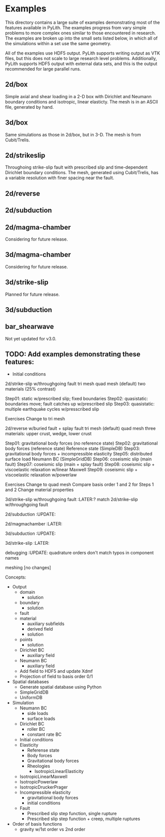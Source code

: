 # Examples

This directory contains a large suite of examples demonstrating most
of the features available in PyLith. The examples progress from vary
simple problems to more complex ones similar to those encountered in
research. The examples are broken up into the small sets listed below,
in which all of the simulations within a set use the same geometry.

All of the examples use HDF5 output. PyLith supports writing output as
VTK files, but this does not scale to large research level problems.
Additionally, PyLith supports HDF5 output with external data sets, and
this is the output recommended for large parallel runs.

## 2d/box

Simple axial and shear loading in a 2-D box with Dirichlet and Neumann
boundary conditions and isotropic, linear elasticty. The mesh is in an
ASCII file, generated by hand.

## 3d/box

Same simulations as those in 2d/box, but in 3-D. The mesh is from Cubit/Trelis.

## 2d/strikeslip

Throughoing strike-slip fault with prescribed slip and time-dependent
Dirichlet boundary conditions. The mesh, generated using Cubit/Trelis,
has a variable resolution with finer spacing near the fault.

## 2d/reverse

## 2d/subduction

## 2d/magma-chamber

Considering for future release.

## 3d/magma-chamber

Considering for future release.

## 3d/strike-slip

Planned for future release.

## 3d/subduction

## bar_shearwave

Not yet updated for v3.0.

## TODO: Add examples demonstrating these features:

  * Initial conditions


2d/strike-slip w/throughgoing fault
  tri mesh
  quad mesh (default)
  two materials (25% contrast)

  Step01: static w/prescribed slip; fixed boundaries
  Step02: quasistatic: boundaries move; fault catches up w/prescribed slip
  Step03: quasistatic: multiple earthquake cycles w/presscribed slip

  Exercises
    Change to tri mesh

2d/reverse w/buried fault + splay fault
  tri mesh (default)
  quad mesh
  three materials: upper crust, wedge, lower crust

  Step01: gravitational body forces (no reference state)
  Step02: gravitational body forces (reference state)
    Reference state (SimpleDB)
  Step03: gravitational body forces + incompressible elasticity
  Step05: distributed surface load
    Neumann BC (SimpleGridDB)
  Step06: coseismic slip (main fault)
  Step07: coseismic slip (main + splay fault)
  Step08: coseismic slip + viscoelastic relaxation w/linear Maxwell
  Step09: coseismic slip + viscoelastic relaxation w/powerlaw

  Exercises
    Change to quad mesh
    Compare basis order 1 and 2 for Steps 1 and 2
    Change material properties

3d/strike-slip w/throughgoing fault :LATER:?
  match 2d/strike-slip w/throughgoing fault

2d/subduction :UPDATE:

2d/magmachamber :LATER:

3d/subduction :UPDATE:

3d/strike-slip :LATER:

debugging :UPDATE:
  quadrature orders don't match
  typos in component names

meshing [no changes]



Concepts:
  * Output
    + domain
      - solution
    + boundary
      - solution
    + fault
    + material
      - auxiliary subfields
      - derived field
      - solution
    + points
      - solution
    + Dirichlet BC
      - auxiliary field
    + Neumann BC
      - auxiliary field
    + Add field to HDF5 and update Xdmf
    + Projection of field to basis order 0/1
  * Spatial databases
    + Generate spatial database using Python
    + SimpleGridDB
    + UniformDB
  * Simulation
    + Neumann BC
      - side loads
      - surface loads
    + Dirichlet BC
      - roller BC
      - constant rate BC
    + Initial conditions
    + Elasticity
      - Referense state
      - Body forces
      - Gravitational body forces
      - Rheologies
        * IsotropicLinearElasticity
	* IsotropicLinearMaxwell
	* IsotropicPowerlaw
	* IsotropicDruckerPrager
    + Incompressible elasticity
      - gravitational body forces
      - initial conditions
    + Fault
      + Prescribed slip step function, single rupture
      + Prescribed slip step function + creep, multiple ruptures
  * Order of basis functions
    - gravity w/1st order vs 2nd order
